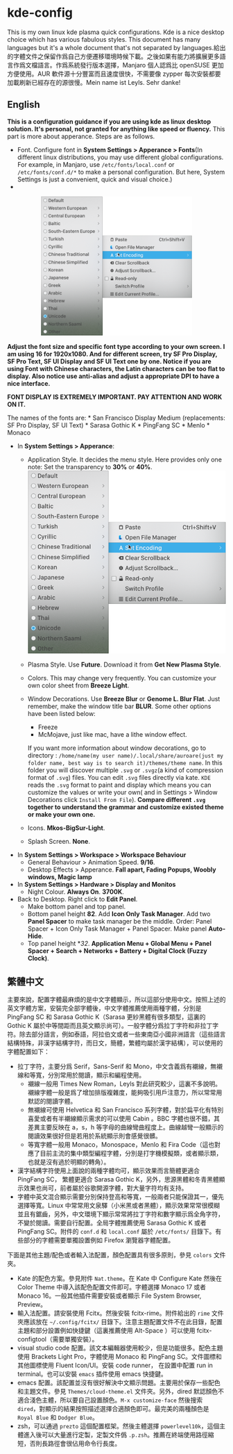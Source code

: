 # kde-config
This is my own linux kde plasma quick configurations. Kde is a nice desktop choice which has various fabulous styles. This document has many languages but it's a whole document that's not separated by languages.給出的字體文件之保留作爲自己方便遷移環境時候下載。之後如果有能力將擴展更多語言作爲文檔語言。作爲系統發行版本選擇，Manjaro 個人認爲比 openSUSE 更加方便使用。AUR 軟件源十分豐富而且速度很快，不需要像 zypper 每次安裝都要加載刷新已經存在的源很慢。Mein name ist Leyls. Sehr danke!

## English
**This is a configuration guidance if you are using kde as linux desktop solution. It's personal, not granted for anything like speed or fluency.** This part is more about apperance. Steps are as follows.
* Font. Configure font in **System Settings > Apperance > Fonts**(In different linux distributions, you may use different global configurations. For example, in Manjaro, use `/etc/fonts/local.conf` or `/etc/fonts/conf.d/*` to make a personal configuration. But here, System Settings is just a convenient, quick and visual choice.)
* 
<p align="center"><img src="screenshots/application.png"  height="320"></p>

**Adjust the font size and specific font type according to your own screen. I am using 16 for 1920x1080. And for different screen, try SF Pro Display, SF Pro Text, SF UI Display and SF UI Text one by one. Notice if you are using Font with Chinese characters, the Latin characters can be too flat to display. Also notice use anti-alias and adjust a appropriate DPI to have a nice interface.**

**FONT DISPLAY IS EXTREMELY IMPORTANT. PAY ATTENTION AND WORK ON IT.**


The names of the fonts are:
    * San Francisco Display Medium (replacements: SF Pro Display, SF UI Text)
    * Sarasa Gothic K
    * PingFang SC
    * Menlo
    * Monaco
* In **System Settings > Apperance**:
  * Application Style. It decides the menu style. Here provides only one note: Set the transparency to **30%** or **40%**.
![](screenshots/application.png)
  * Plasma Style. Use **Future**. Download it from **Get New Plasma Style**.
  * Colors. This may change very frequently. You can customize your own color sheet from **Breeze Light**.
  * Window Decorations. Use **Breeze Blur** or **Genome L. Blur Flat**. Just remember, make the window title bar **BLUR**. Some other options have been listed below:
      * Freeze
      * McMojave, just like mac, have a lithe window effect.
        
      If you want more information about window decorations, go to directory : `/home/name(my user name)/.local/share/auroare(just my folder name, best way is to search it)/themes/theme name`. In this folder you will discover multiple `.svg` or `.svgz`(a kind of compression format of `.svg`) files. You can edit `.svg` files directly via kate. `KDE` reads the `.svg` format to paint and display which means you can customize the values or write your own( and in Settings > Window Decorations click `Install From File`). **Compare different `.svg` together to understand the grammar and customize existed theme or make your own one.**
  * Icons. **Mkos-BigSur-Light**. 
  * Splash Screen. **None**.
* In **System Settings > Workspace > Workspace Behaviour**
  * General Behaviour > Animation Speed. **9/16**.
  * Desktop Effects > Apperance. **Fall apart, Fading Popups, Woobly windows, Magic lamp**
* In **System Settings > Hardware > Display and Monitos**
  * Night Colour. **Always On**. **3700K**.
* Back to Desktop. Right click to **Edit Panel**.
  * Make bottom panel and top panel.
  * Bottom panel height **82**. Add **Icon Only Task Manager**. Add two **Panel Spacer** to make task manager be the middle. Order: Panel Spacer + Icon Only Task Manager + Panel Spacer. Make panel **Auto-Hide**.
  * Top panel height **32*. **Application Menu + Global Menu + Panel Spacer + Search + Networks + Battery + Digital Clock (Fuzzy Clock)**. 

## 繁體中文
主要來說，配置字體最麻煩的是中文字體顯示，所以這部分使用中文。按照上述的英文字體方案，安裝完全部字體後，中文字體推薦使用兩種字體，分別是 PingFang SC 和 Sarasa Gothic K（Sarasa 更紗黑體有很多類型，這裏的 Gothic K 屬於中等間距而且英文顯示尚可）。一般字體分爲拉丁字符和非拉丁字符。除去部分語言，例如泰語，阿拉伯文或者一些東南亞小國非洲語言（這些語言結構特殊，非漢字結構字符，而日文，簡體，繁體均屬於漢字結構），可以使用的字體配置如下：
* 拉丁字符，主要分爲 Serif，Sans-Serif 和 Mono，中文含義爲有襯線，無襯線和等寬，分別常用於閱讀，顯示和編程使用。
   * 襯線一般用 Times New Roman，Leyls 對此研究較少，這裏不多說明。襯線字體一般是爲了增加排版複雜度，能夠吸引用戶注意力，所以常常用默認的閱讀字體。
   * 無襯線可使用 Helvetica 和 San Francisco 系列字體，對於扁平化有特別喜愛或者有半襯線顯示需求的可以使用 Cabin 。BBC 字體也很不錯，其差異主要反映在 a，s，h 等字母的曲線彎曲程度上。曲線越彎一般顯示的閱讀效果很好但是若用於系統顯示則會感覺很髒。
   * 等寬字體一般用 Monaco，Monospace，Menlo 和 Fira Code（這也對應了目前主流的集中類型編程字體，分別是打字機模擬類，或者顯示類，也就是沒有過於明顯的轉角）。
* 漢字結構字符使用上面說的兩種字體均可，顯示效果而言簡體更適合 PingFang SC， 繁體更適合 Sarasa Gothic K，另外，思源黑體和冬青黑體顯示效果也尚可，前者屬於谷歌開源字體，對大量字符均有支持。
* 字體中英文混合顯示需要分別保持登高和等寬，一般兩者只能保證其一，優先選擇等寬。Linux 中常常用文泉驛（小米黑或者黑體），顯示效果常常很模糊並且有鋸齒，另外，中文環境下顯示常常將拉丁字符和數字顯示爲全角字符，不變於閱讀。需要自行配置。全局字體推薦使用 Sarasa Gothic K 或者 PingFang SC。附件的 `conf.d` 和 `local.conf` 屬於 `/etc/fonts/` 目錄下。有些部分的字體需要單獨設置例如 Firefox 瀏覽器字體配置。
 
下面是其他主題/配色或者輸入法配置，顏色配置具有很多原則，參見 `colors` 文件夾。
* Kate 的配色方案。參見附件 `Nat.theme`。在 Kate 中 Configure Kate 然後在 Color Theme 中導入該配色配置文件即可。字體選擇 Monaco 17 或者 Monaco 16。一般其他插件需要安裝或者顯示 File System Browser, Preview。
* 輸入法配置。請安裝使用 Fcitx。然後安裝 fcitx-rime。附件給出的 `rime` 文件夾應該放在 `~/.config/fcitx/` 目錄下。注意主題配置文件不在此目錄，配置主題和部分設置例如快捷鍵（這裏推薦使用 Alt-Space ）可以使用 fcitx-configtool（需要單獨安裝）。
* visual studio code 配置。該文本編輯器使用較少，但是功能很多。配色主題使用 Brackets Light Pro，字體使用 Monaco 和 PingFang SC。文件圖標和其他圖標使用 Fluent Icon/UI。安裝 code runner， 在設置中配置 run in terminal。也可以安裝 `emacs` 插件使用 emacs 快捷鍵。
* emacs 配置。該配置並沒有很好解決中文顯示問題。主要用於保存一些配色和主題文件。參見 `Themes/cloud-theme.el` 文件夾。另外，dired 默認顏色不適合淺色主體，所以要自己設置顏色。`M-x customize-face` 然後搜索 `dired`，對顯示的結果按照描述選擇合適顏色即可。最完美的兩種顏色是 `Royal Blue` 和 `Dodger Blue`。
* zsh，可以通過 `prezto` 這個配置框架。然後主體選擇 `powerlevel10k`，這個主體進入後可以大量進行定製，定製文件僞 `.p.zsh`。推薦在終端使用路徑縮短，否則長路徑會很佔用命令行長度。

